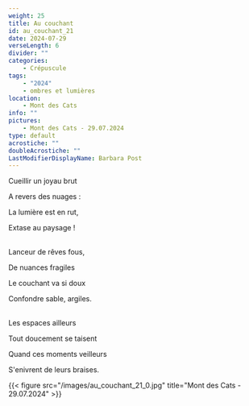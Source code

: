 ```yaml
---
weight: 25
title: Au couchant
id: au_couchant_21
date: 2024-07-29
verseLength: 6
divider: ""
categories:
    - Crépuscule
tags:
    - "2024"
    - ombres et lumières
location:
    - Mont des Cats
info: ""
pictures:
    - Mont des Cats - 29.07.2024
type: default
acrostiche: ""
doubleAcrostiche: ""
LastModifierDisplayName: Barbara Post
---
```

Cueillir un joyau brut

A revers des nuages :

La lumière est en rut,

Extase au paysage !

 \
Lanceur de rêves fous,

De nuances fragiles

Le couchant va si doux

Confondre sable, argiles.

 \
Les espaces ailleurs

Tout doucement se taisent

Quand ces moments veilleurs

S'enivrent de leurs braises.

<!-- FM:Snippet:Start data:{"id":"_figure","fields":[{"name":"imageName","value":"au_couchant_21_0.jpg"},{"name":"imageCaption","value":"Mont des Cats - 29.07.2024"}]} -->
{{< figure src="/images/au_couchant_21_0.jpg" title="Mont des Cats - 29.07.2024" >}}
<!-- FM:Snippet:End -->